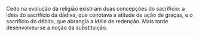 ﻿Cedo na evolução da religião existiram duas concepções do sacrifício: a ideia do sacrifício da dádiva, que conotava a atitude de ação de graças, e o sacrifício do débito, que abrangia a idéia de redenção. Mais tarde desenvolveu-se a noção da substituição.
